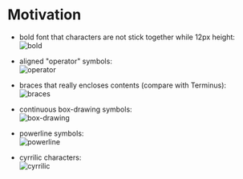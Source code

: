 Motivation
==========

* bold font that characters are not stick together while 12px height:  
![bold](https://f.cloud.github.com/assets/674812/1171917/cdb102ee-2111-11e3-80bd-72d66bfd7a6a.png)

* aligned "operator" symbols:  
![operator](https://f.cloud.github.com/assets/674812/1171916/cda36e54-2111-11e3-9688-482133f2fe0d.png)

* braces that really encloses contents (compare with Terminus):  
![braces](https://f.cloud.github.com/assets/674812/1171915/cd840a82-2111-11e3-9dee-4bfa9c894639.png)

* continuous box-drawing symbols:  
![box-drawing](https://f.cloud.github.com/assets/674812/1171914/cd625f40-2111-11e3-8365-48dc6b65d57b.png)

* powerline symbols:  
![powerline](https://f.cloud.github.com/assets/674812/1171913/cd3ba6fc-2111-11e3-941e-83688514fdbe.png)

* cyrrilic characters:  
![cyrrilic](https://f.cloud.github.com/assets/674812/1173928/4d0435ce-2140-11e3-8a1f-aca6755177f7.png)
